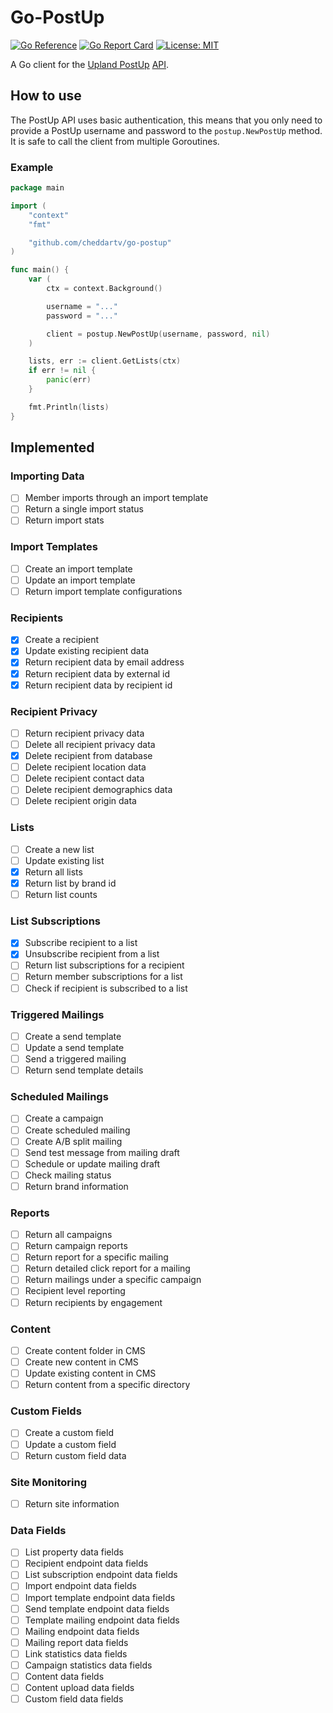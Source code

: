 # Go-PostUp
[![Go Reference](https://pkg.go.dev/badge/github.com/cheddartv/go-postup.svg)](https://pkg.go.dev/github.com/cheddartv/go-postup)
[![Go Report Card](https://goreportcard.com/badge/github.com/cheddartv/go-postup)](https://goreportcard.com/report/github.com/cheddartv/go-postup)
[![License: MIT](https://img.shields.io/badge/License-MIT-yellow.svg)](https://opensource.org/licenses/MIT)

A Go client for the [Upland PostUp](https://uplandsoftware.com/postup/) [API](https://apidocs.postup.com/docs).

## How to use
The PostUp API uses basic authentication, this means that you only need to provide a PostUp username and password to the `postup.NewPostUp` method. It is safe to call the client from multiple Goroutines.

### Example
```Go
package main

import (
    "context"
    "fmt"

    "github.com/cheddartv/go-postup"
)

func main() {
    var (
        ctx = context.Background()

        username = "..."
        password = "..."

        client = postup.NewPostUp(username, password, nil)
    )

    lists, err := client.GetLists(ctx)
    if err != nil {
        panic(err)
    }

    fmt.Println(lists)
}
```

## Implemented
### Importing Data
- [ ] Member imports through an import template
- [ ] Return a single import status
- [ ] Return import stats

### Import Templates
- [ ] Create an import template
- [ ] Update an import template
- [ ] Return import template configurations

### Recipients
- [x] Create a recipient
- [x] Update existing recipient data
- [x] Return recipient data by email address
- [x] Return recipient data by external id 
- [x] Return recipient data by recipient id 

### Recipient Privacy
- [ ] Return recipient privacy data
- [ ] Delete all recipient privacy data
- [x] Delete recipient from database
- [ ] Delete recipient location data
- [ ] Delete recipient contact data
- [ ] Delete recipient demographics data
- [ ] Delete recipient origin data

### Lists
- [ ] Create a new list
- [ ] Update existing list
- [x] Return all lists
- [x] Return list by brand id
- [ ] Return list counts

### List Subscriptions
- [x] Subscribe recipient to a list
- [x] Unsubscribe recipient from a list
- [ ] Return list subscriptions for a recipient
- [ ] Return member subscriptions for a list
- [ ] Check if recipient is subscribed to a list

### Triggered Mailings
- [ ] Create a send template
- [ ] Update a send template
- [ ] Send a triggered mailing
- [ ] Return send template details

### Scheduled Mailings
- [ ] Create a campaign
- [ ] Create scheduled mailing
- [ ] Create A/B split mailing
- [ ] Send test message from mailing draft
- [ ] Schedule or update mailing draft
- [ ] Check mailing status
- [ ] Return brand information

### Reports
- [ ] Return all campaigns
- [ ] Return campaign reports
- [ ] Return report for a specific mailing
- [ ] Return detailed click report for a mailing
- [ ] Return mailings under a specific campaign
- [ ] Recipient level reporting
- [ ] Return recipients by engagement

### Content
- [ ] Create content folder in CMS
- [ ] Create new content in CMS
- [ ] Update existing content in CMS
- [ ] Return content from a specific directory

### Custom Fields
- [ ] Create a custom field
- [ ] Update a custom field
- [ ] Return custom field data

### Site Monitoring
- [ ] Return site information

### Data Fields
- [ ] List property data fields
- [ ] Recipient endpoint data fields
- [ ] List subscription endpoint data fields
- [ ] Import endpoint data fields
- [ ] Import template endpoint data fields
- [ ] Send template endpoint data fields
- [ ] Template mailing endpoint data fields
- [ ] Mailing endpoint data fields
- [ ] Mailing report data fields
- [ ] Link statistics data fields
- [ ] Campaign statistics data fields
- [ ] Content data fields
- [ ] Content upload data fields
- [ ] Custom field data fields
